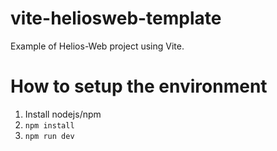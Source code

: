 # vite-heliosweb-template

Example of Helios-Web project using Vite.

# How to setup the environment

 1. Install nodejs/npm
 2. `npm install`
 3. `npm run dev`

